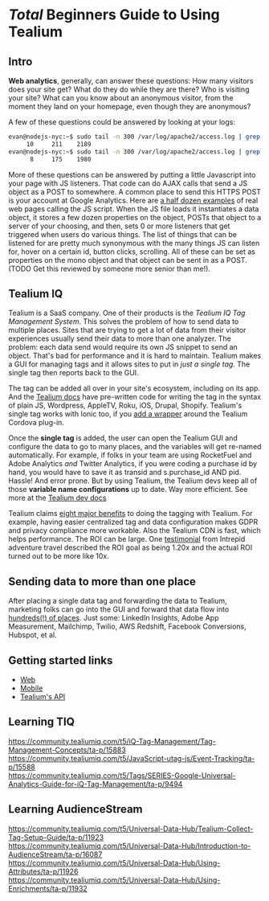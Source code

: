# *Total* Beginners Guide to Using Tealium

## Intro

__Web analytics__, generally, can answer these questions: How many visitors does your site get? What do they do while they are there? Who is visiting your site? What can you know about an anonymous visitor, from the moment they land on your homepage, even though they are anonymous?

A few of these questions could be answered by looking at your logs:

```bash
evan@nodejs-nyc:~$ sudo tail -n 300 /var/log/apache2/access.log | grep pikl | wc
     10     211    2189
evan@nodejs-nyc:~$ sudo tail -n 300 /var/log/apache2/access.log | grep tatll | wc
      8     175    1980
```

More of these questions can be answered by putting a little Javascript into your page with JS listeners. That code can do AJAX calls that send a JS object as a POST to somewhere. A common place to send this HTTPS POST is your account at Google Analytics. Here are [a half dozen examples](https://tatll.me/posts/tracking-pixels-and-analytics/) of real web pages calling the JS script. When the JS file loads it instantiates a data object, it stores a few dozen properties on the object, POSTs that object to a server of your choosing, and then, sets 0 or more listeners that get triggered when users do various things. The list of things that can be listened for are pretty much synonymous with the many things JS can listen for, hover on a certain id, button clicks, scrolling.  All of these can be set as properties on the mono object and that object can be sent in as a POST. (TODO Get this reviewed by someone more senior than me!).

## Tealium IQ

Tealium is a SaaS company. One of their products is the *Tealium IQ Tag Management System*. This solves the problem of how to send data to multiple places. Sites that are trying to get a lot of data from their visitor experiences usually send their data to more than one analyzer. The problem: each data send would require its own JS snippet to send an object. That's bad for performance and it is hard to maintain. Tealium makes a GUI for managing tags and it allows sites to put in *just a single tag*. The single tag then reports back to the GUI. 

The tag can be added all over in your site's ecosystem, including on its app. And the [Tealium docs](https://tealium.com/integrations/) have pre-written code for writing the tag in the syntax of plain JS, Wordpress, AppleTV, Roku, iOS, Drupal, Shopify.  Tealium's single tag works with Ionic too, if you [add a wrapper](https://pikl.us/zuwwyw86) around the Tealium Cordova plug-in.

Once the __single tag__ is added, the user can open the Tealium GUI and configure the data to go to many places, and the variables will get re-named automatically. For example, if folks in your team are using RocketFuel and Adobe Analytics *and* Twitter Analytics, if you were coding a purchase id by hand, you would have to save it as transid and s.purchase_id AND pid. Hassle! And error prone. But by using Tealium, the Tealium devs keep all of those __variable name configurations__ up to date. Way more efficient. See more at the [Tealium dev docs](https://docs.tealium.com/platforms/getting-started-web/data-layer/an-introduction-to-the-data-layer/)

Tealium claims [eight major benefits](https://tealium.com/products/tealium-iq-tag-management-system/) to doing the tagging with Tealium. For example, having easier centralized tag and data configuration makes GDPR and privacy compliance more workable. Also the Tealium CDN is fast, which helps performance. The ROI can be large. One [testimonial](https://youtu.be/T-fYBndhEpo) from Intrepid adventure travel described the ROI goal as being 1.20x and the actual ROI turned out to be more like 10x.

## Sending data to more than one place

After placing a single data tag and forwarding the data to Tealium, marketing folks can go into the GUI and forward that data flow into [hundreds(!) of places](https://tealium.com/integrations/).  Just some: LinkedIn Insights, Adobe App Measurement, Mailchimp, Twilio, AWS Redshift, Facebook Conversions, Hubspot, et al.

## Getting started links

* [Web](https://docs.tealium.com/platforms/getting-started-web/)
* [Mobile](https://docs.tealium.com/platforms/getting-started/)
* [Tealium's API](https://docs.tealium.com/platforms/getting-started/)

## Learning TIQ

https://community.tealiumiq.com/t5/iQ-Tag-Management/Tag-Management-Concepts/ta-p/15883  
https://community.tealiumiq.com/t5/JavaScript-utag-js/Event-Tracking/ta-p/15588  
https://community.tealiumiq.com/t5/Tags/SERIES-Google-Universal-Analytics-Guide-for-iQ-Tag-Management/ta-p/9494  

## Learning AudienceStream

https://community.tealiumiq.com/t5/Universal-Data-Hub/Tealium-Collect-Tag-Setup-Guide/ta-p/11923  
https://community.tealiumiq.com/t5/Universal-Data-Hub/Introduction-to-AudienceStream/ta-p/16087  
https://community.tealiumiq.com/t5/Universal-Data-Hub/Using-Attributes/ta-p/11926  
https://community.tealiumiq.com/t5/Universal-Data-Hub/Using-Enrichments/ta-p/11932  



